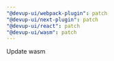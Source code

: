 ```yaml
---
"@devup-ui/webpack-plugin": patch
"@devup-ui/next-plugin": patch
"@devup-ui/react": patch
"@devup-ui/wasm": patch
---
```


Update wasm
